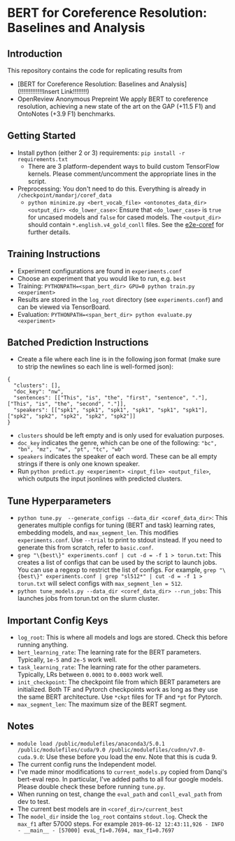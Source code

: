 # BERT for Coreference Resolution: Baselines and Analysis


## Introduction
This repository contains the code for replicating results from

* [BERT for Coreference Resolution: Baselines and Analysis](!!!!!!!!!!!!!Insert Link!!!!!!!!) 
* OpenReview Anonymous Prepreint
We apply BERT to coreference resolution, achieving a new state of the art on the GAP (+11.5 F1) and OntoNotes (+3.9 F1) benchmarks.

## Getting Started
* Install python (either 2 or 3) requirements: `pip install -r requirements.txt`
  * There are 3 platform-dependent ways to build custom TensorFlow kernels. Please comment/uncomment the appropriate lines in the script.
* Preprocessing: You don't need to do this. Everything is already in `/checkpoint/mandarj/coref_data`
  * `python minimize.py <bert_vocab_file> <ontonotes_data_dir> <output_dir> <do_lower_case>`: Ensure that `<do_lower_case>` is `true` for uncased models and `false` for cased models. The `<output_dir>` should contain `*.english.v4_gold_conll` files. See the [e2e-coref](https://github.com/kentonl/e2e-coref/tree/e2e) for further details.

## Training Instructions

* Experiment configurations are found in `experiments.conf`
* Choose an experiment that you would like to run, e.g. `best`
* Training: `PYTHONPATH=<span_bert_dir> GPU=0 python train.py <experiment>`
* Results are stored in the `log_root` directory (see `experiments.conf`) and can be viewed via TensorBoard.
* Evaluation: `PYTHONPATH=<span_bert_dir> python evaluate.py <experiment>`


## Batched Prediction Instructions

* Create a file where each line is in the following json format (make sure to strip the newlines so each line is well-formed json):
```
{
  "clusters": [],
  "doc_key": "nw",
  "sentences": [["This", "is", "the", "first", "sentence", "."], ["This", "is", "the", "second", "."]],
  "speakers": [["spk1", "spk1", "spk1", "spk1", "spk1", "spk1"], ["spk2", "spk2", "spk2", "spk2", "spk2"]]
}
```
  * `clusters` should be left empty and is only used for evaluation purposes.
  * `doc_key` indicates the genre, which can be one of the following: `"bc", "bn", "mz", "nw", "pt", "tc", "wb"`
  * `speakers` indicates the speaker of each word. These can be all empty strings if there is only one known speaker.
* Run `python predict.py <experiment> <input_file> <output_file>`, which outputs the input jsonlines with predicted clusters.

## Tune Hyperparameters
* `python tune.py  --generate_configs --data_dir <coref_data_dir>`: This generates multiple configs for tuning (BERT and task) learning rates, embedding models, and `max_segment_len`. This modifies `experiments.conf`. Use `--trial` to print to stdout instead. If you need to generate this from scratch, refer to `basic.conf`.
* `grep "\{best\}" experiments.conf | cut -d = -f 1 > torun.txt`: This creates a list of configs that can be used by the script to launch jobs. You can use a regexp to restrict the list of configs. For example, `grep "\{best\}" experiments.conf | grep "sl512*" | cut -d = -f 1 > torun.txt` will select configs with `max_segment_len = 512`.
* `python tune_models.py --data_dir <coref_data_dir> --run_jobs`: This launches jobs from torun.txt on the slurm cluster.

## Important Config Keys
* `log_root`: This is where all models and logs are stored. Check this before running anything.
* `bert_learning_rate`: The learning rate for the BERT parameters. Typically, `1e-5` and `2e-5` work well.
* `task_learning_rate`: The learning rate for the other parameters. Typically, LRs between `0.0001` to `0.0003` work well.
* `init_checkpoint`: The checkpoint file from which BERT parameters are initialized. Both TF and Pytorch checkpoints work as long as they use the same BERT architecture. Use `*ckpt` files for TF and `*pt` for Pytorch.
* `max_segment_len`: The maximum size of the BERT segment.

## Notes
* `module load /public/modulefiles/anaconda3/5.0.1 /public/modulefiles/cuda/9.0 /public/modulefiles/cudnn/v7.0-cuda.9.0`: Use these before you load the env. Note that this is cuda 9.
* The current config runs the Independent model.
* I've made minor modifications to `current_models.py` copied from Danqi's bert-eval repo. In particular, I've added paths to all four google models. Please double check these before running `tune.py`.
* When running on test, change the `eval_path` and `conll_eval_path` from dev to test.
* The current best models are in `<coref_dir>/current_best`
* The `model_dir` inside the `log_root` contains `stdout.log`. Check the `max_f1` after 57000 steps. For example
``
2019-06-12 12:43:11,926 - INFO - __main__ - [57000] evaL_f1=0.7694, max_f1=0.7697
``
